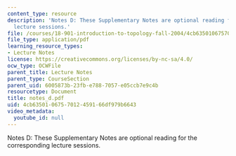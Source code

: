 ```yaml
---
content_type: resource
description: 'Notes D: These Supplementary Notes are optional reading for the corresponding
  lecture sessions.'
file: /courses/18-901-introduction-to-topology-fall-2004/4cb6350106757012459166df979b6643_notes_d.pdf
file_type: application/pdf
learning_resource_types:
- Lecture Notes
license: https://creativecommons.org/licenses/by-nc-sa/4.0/
ocw_type: OCWFile
parent_title: Lecture Notes
parent_type: CourseSection
parent_uid: 6005873b-23fb-e788-7057-e05ccb7e9c4b
resourcetype: Document
title: notes_d.pdf
uid: 4cb63501-0675-7012-4591-66df979b6643
video_metadata:
  youtube_id: null
---
```

Notes D: These Supplementary Notes are optional reading for the corresponding lecture sessions.